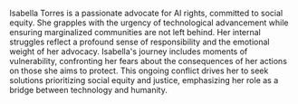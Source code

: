 Isabella Torres is a passionate advocate for AI rights, committed to social equity. She grapples with the urgency of technological advancement while ensuring marginalized communities are not left behind. Her internal struggles reflect a profound sense of responsibility and the emotional weight of her advocacy. Isabella's journey includes moments of vulnerability, confronting her fears about the consequences of her actions on those she aims to protect. This ongoing conflict drives her to seek solutions prioritizing social equity and justice, emphasizing her role as a bridge between technology and humanity.
